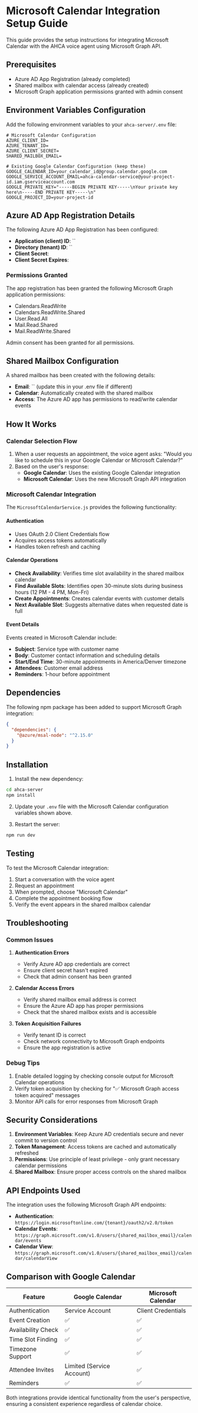 # Microsoft Calendar Integration Setup Guide

This guide provides the setup instructions for integrating Microsoft Calendar with the AHCA voice agent using Microsoft Graph API.

## Prerequisites

- Azure AD App Registration (already completed)
- Shared mailbox with calendar access (already created)
- Microsoft Graph application permissions granted with admin consent

## Environment Variables Configuration

Add the following environment variables to your `ahca-server/.env` file:

```env
# Microsoft Calendar Configuration
AZURE_CLIENT_ID=
AZURE_TENANT_ID=
AZURE_CLIENT_SECRET=
SHARED_MAILBOX_EMAIL=

# Existing Google Calendar Configuration (keep these)
GOOGLE_CALENDAR_ID=your_calendar_id@group.calendar.google.com
GOOGLE_SERVICE_ACCOUNT_EMAIL=ahca-calendar-service@your-project-id.iam.gserviceaccount.com
GOOGLE_PRIVATE_KEY="-----BEGIN PRIVATE KEY-----\nYour private key here\n-----END PRIVATE KEY-----\n"
GOOGLE_PROJECT_ID=your-project-id
```

## Azure AD App Registration Details

The following Azure AD App Registration has been configured:

- **Application (client) ID**: ``
- **Directory (tenant) ID**: ``
- **Client Secret**: 
- **Client Secret Expires**: 

### Permissions Granted

The app registration has been granted the following Microsoft Graph application permissions:
- Calendars.ReadWrite
- Calendars.ReadWrite.Shared
- User.Read.All
- Mail.Read.Shared
- Mail.ReadWrite.Shared

Admin consent has been granted for all permissions.

## Shared Mailbox Configuration

A shared mailbox has been created with the following details:
- **Email**: `` (update this in your .env file if different)
- **Calendar**: Automatically created with the shared mailbox
- **Access**: The Azure AD app has permissions to read/write calendar events

## How It Works

### Calendar Selection Flow

1. When a user requests an appointment, the voice agent asks: "Would you like to schedule this in your Google Calendar or Microsoft Calendar?"
2. Based on the user's response:
   - **Google Calendar**: Uses the existing Google Calendar integration
   - **Microsoft Calendar**: Uses the new Microsoft Graph API integration

### Microsoft Calendar Integration

The `MicrosoftCalendarService.js` provides the following functionality:

#### Authentication
- Uses OAuth 2.0 Client Credentials flow
- Acquires access tokens automatically
- Handles token refresh and caching

#### Calendar Operations
- **Check Availability**: Verifies time slot availability in the shared mailbox calendar
- **Find Available Slots**: Identifies open 30-minute slots during business hours (12 PM - 4 PM, Mon-Fri)
- **Create Appointments**: Creates calendar events with customer details
- **Next Available Slot**: Suggests alternative dates when requested date is full

#### Event Details
Events created in Microsoft Calendar include:
- **Subject**: Service type with customer name
- **Body**: Customer contact information and scheduling details
- **Start/End Time**: 30-minute appointments in America/Denver timezone
- **Attendees**: Customer email address
- **Reminders**: 1-hour before appointment

## Dependencies

The following npm package has been added to support Microsoft Graph integration:

```json
{
  "dependencies": {
    "@azure/msal-node": "^2.15.0"
  }
}
```

## Installation

1. Install the new dependency:
```bash
cd ahca-server
npm install
```

2. Update your `.env` file with the Microsoft Calendar configuration variables shown above.

3. Restart the server:
```bash
npm run dev
```

## Testing

To test the Microsoft Calendar integration:

1. Start a conversation with the voice agent
2. Request an appointment
3. When prompted, choose "Microsoft Calendar"
4. Complete the appointment booking flow
5. Verify the event appears in the shared mailbox calendar

## Troubleshooting

### Common Issues

1. **Authentication Errors**
   - Verify Azure AD app credentials are correct
   - Ensure client secret hasn't expired
   - Check that admin consent has been granted

2. **Calendar Access Errors**
   - Verify shared mailbox email address is correct
   - Ensure the Azure AD app has proper permissions
   - Check that the shared mailbox exists and is accessible

3. **Token Acquisition Failures**
   - Verify tenant ID is correct
   - Check network connectivity to Microsoft Graph endpoints
   - Ensure the app registration is active

### Debug Tips

1. Enable detailed logging by checking console output for Microsoft Calendar operations
2. Verify token acquisition by checking for "✅ Microsoft Graph access token acquired" messages
3. Monitor API calls for error responses from Microsoft Graph

## Security Considerations

1. **Environment Variables**: Keep Azure AD credentials secure and never commit to version control
2. **Token Management**: Access tokens are cached and automatically refreshed
3. **Permissions**: Use principle of least privilege - only grant necessary calendar permissions
4. **Shared Mailbox**: Ensure proper access controls on the shared mailbox

## API Endpoints Used

The integration uses the following Microsoft Graph API endpoints:

- **Authentication**: `https://login.microsoftonline.com/{tenant}/oauth2/v2.0/token`
- **Calendar Events**: `https://graph.microsoft.com/v1.0/users/{shared_mailbox_email}/calendar/events`
- **Calendar View**: `https://graph.microsoft.com/v1.0/users/{shared_mailbox_email}/calendar/calendarView`

## Comparison with Google Calendar

| Feature | Google Calendar | Microsoft Calendar |
|---------|----------------|-------------------|
| Authentication | Service Account | Client Credentials |
| Event Creation | ✅ | ✅ |
| Availability Check | ✅ | ✅ |
| Time Slot Finding | ✅ | ✅ |
| Timezone Support | ✅ | ✅ |
| Attendee Invites | Limited (Service Account) | ✅ |
| Reminders | ✅ | ✅ |

Both integrations provide identical functionality from the user's perspective, ensuring a consistent experience regardless of calendar choice.
